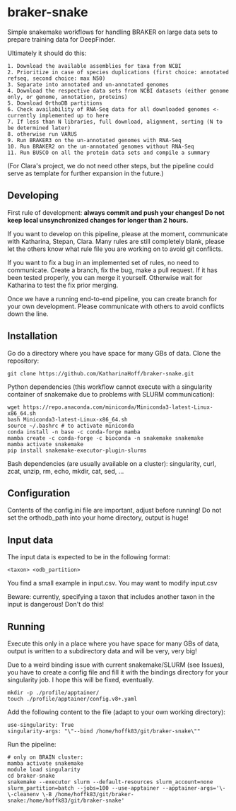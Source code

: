 # braker-snake

Simple snakemake workflows for handling BRAKER on large data sets to prepare training data for DeepFinder. 

Ultimately it should do this:

    1. Download the available assemblies for taxa from NCBI
    2. Prioritize in case of species duplications (first choice: annotated refseq, second choice: max N50)
    3. Separate into annotated and un-annotated genomes
    4. Download the respective data sets from NCBI datasets (either genome only, or genome, annotation, proteins)
    5. Download OrthoDB partitions
    6. Check availability of RNA-Seq data for all downloaded genomes <- currently implemented up to here
    7. If less than N libraries, full download, alignment, sorting (N to be determined later)
    8. otherwise run VARUS
    9. Run BRAKER3 on the un-annotated genomes with RNA-Seq
    10. Run BRAKER2 on the un-annotated genomes without RNA-Seq
    11. Run BUSCO on all the protein data sets and compile a summary

(For Clara's project, we do not need other steps, but the pipeline could serve as template for further expansion in the future.)

## Developing

First rule of development: **always commit and push your changes! Do not keep local unsynchronized changes for longer than 2 hours.**

If you want to develop on this pipeline, please at the moment, communicate with Katharina, Stepan, Clara. Many rules are still completely blank, please let the others know what rule file you are working on to avoid git conflicts.

If you want to fix a bug in an implemented set of rules, no need to communicate. Create a branch, fix the bug, make a pull request. If it has been tested properly, you can merge it yourself. Otherwise wait for Katharina to test the fix prior merging.

Once we have a running end-to-end pipeline, you can create branch for your own development. Please communicate with others to avoid conflicts down the line.

## Installation

Go do a directory where you have space for many GBs of data. Clone the repository:

```git clone https://github.com/KatharinaHoff/braker-snake.git```

Python dependencies (this workflow cannot execute with a singularity container of snakemake due to problems with SLURM communication):

```
wget https://repo.anaconda.com/miniconda/Miniconda3-latest-Linux-x86_64.sh
bash Miniconda3-latest-Linux-x86_64.sh
source ~/.bashrc # to activate miniconda
conda install -n base -c conda-forge mamba
mamba create -c conda-forge -c bioconda -n snakemake snakemake
mamba activate snakemake
pip install snakemake-executor-plugin-slurms
```

Bash dependencies (are usually available on a cluster): singularity, curl, zcat, unzip, rm, echo, mkdir, cat, sed, ...

## Configuration

Contents of the config.ini file are important, adjust before running! Do not set the orthodb_path into your home directory, output is huge!

## Input data

The input data is expected to be in the following format:

```
<taxon> <odb_partition>
```

You find a small example in input.csv.  You may want to modify input.csv

Beware: currently, specifying a taxon that includes another taxon in the input is dangerous! Don't do this!

## Running

Execute this only in a place where you have space for many GBs of data, output is written to a subdirectory data and will be very, very big!

Due to a weird binding issue with current snakemake/SLURM (see Issues), you have to create a config file and fill it with the bindings directory for your singularity job. I hope this will be fixed, eventually.

```
mkdir -p ./profile/apptainer/
touch ./profile/apptainer/config.v8+.yaml
```

Add the following content to the file (adapt to your own working directory):

```
use-singularity: True
singularity-args: "\"--bind /home/hoffk83/git/braker-snake\""
```

Run the pipeline:

```
# only on BRAIN cluster:
mamba activate snakemake
module load singularity
cd braker-snake
snakemake --executor slurm --default-resources slurm_account=none slurm_partition=batch --jobs=100 --use-apptainer --apptainer-args='\-\-cleanenv \-B /home/hoffk83/git/braker-snake:/home/hoffk83/git/braker-snake'
```